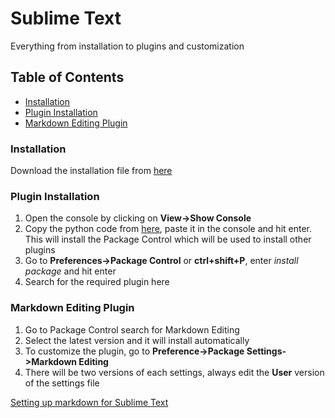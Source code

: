 # Sublime Text
Everything from installation to plugins and customization

## Table of Contents
* [Installation](#installation) 
* [Plugin Installation](#plugin-installation)
* [Markdown Editing Plugin](#markdown-editing-plugin)

### Installation
Download the installation file from [here]()

### Plugin Installation
1. Open the console by clicking on **View->Show Console**
1. Copy the python code from [here](https://packagecontrol.io/installation), paste it in the console and hit enter. This will install the Package Control which will be used to install other plugins
1. Go to **Preferences->Package Control** or **ctrl+shift+P**, enter *install package* and hit enter
1. Search for the required plugin here

### Markdown Editing Plugin
1. Go to Package Control search for Markdown Editing 
1. Select the latest version and it will install automatically
1. To customize the plugin, go to **Preference->Package Settings->Markdown Editing**
1. There will be two versions of each settings, always edit the **User** version of the settings file

[Setting up markdown for Sublime Text](http://plaintext-productivity.net/2-04-how-to-set-up-sublime-text-for-markdown-editing.html)

